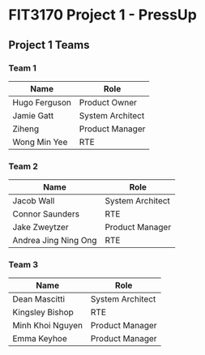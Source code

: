 # FIT3170 Project 1 - PressUp

## Project 1 Teams
### Team 1
| Name | Role |
| - | - |
| Hugo Ferguson | Product Owner |
| Jamie Gatt | System Architect |
| Ziheng | Product Manager |
| Wong Min Yee | RTE |

### Team 2
| Name | Role |
| - | - |
| Jacob Wall | System Architect | 
| Connor Saunders | RTE	| 
| Jake Zweytzer | Product Manager |
| Andrea Jing Ning Ong | RTE |

### Team 3
| Name | Role |
| - | - |
| Dean Mascitti | System Architect |
| Kingsley Bishop | RTE |
| Minh Khoi Nguyen | Product Manager |
| Emma Keyhoe | Product Manager |